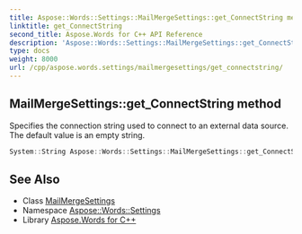 ```yaml
---
title: Aspose::Words::Settings::MailMergeSettings::get_ConnectString method
linktitle: get_ConnectString
second_title: Aspose.Words for C++ API Reference
description: 'Aspose::Words::Settings::MailMergeSettings::get_ConnectString method. Specifies the connection string used to connect to an external data source. The default value is an empty string in C++.'
type: docs
weight: 8000
url: /cpp/aspose.words.settings/mailmergesettings/get_connectstring/
---
```

## MailMergeSettings::get_ConnectString method


Specifies the connection string used to connect to an external data source. The default value is an empty string.

```cpp
System::String Aspose::Words::Settings::MailMergeSettings::get_ConnectString() const
```

## See Also

* Class [MailMergeSettings](../)
* Namespace [Aspose::Words::Settings](../../)
* Library [Aspose.Words for C++](../../../)
